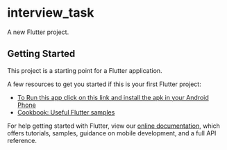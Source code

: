 # interview_task

A new Flutter project.

## Getting Started

This project is a starting point for a Flutter application.

A few resources to get you started if this is your first Flutter project:

- [To Run this app click on this link and install the apk in your Android Phone](https://drive.google.com/drive/folders/1nFQurji8mfL0gDuvcbhHnxRrbg-DcSTG?usp=sharing)
- [Cookbook: Useful Flutter samples](https://flutter.dev/docs/cookbook)

For help getting started with Flutter, view our
[online documentation](https://flutter.dev/docs), which offers tutorials,
samples, guidance on mobile development, and a full API reference.
